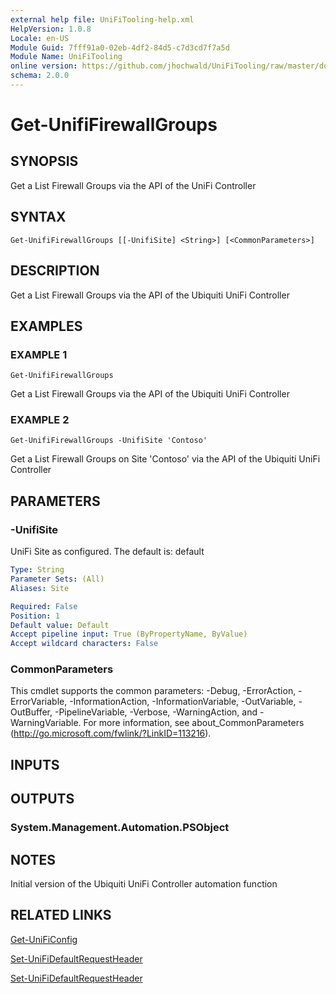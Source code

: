 ```yaml
---
external help file: UniFiTooling-help.xml
HelpVersion: 1.0.8
Locale: en-US
Module Guid: 7fff91a0-02eb-4df2-84d5-c7d3cd7f7a5d
Module Name: UniFiTooling
online version: https://github.com/jhochwald/UniFiTooling/raw/master/docs/Get-UnifiFirewallGroups.md
schema: 2.0.0
---
```


# Get-UnifiFirewallGroups

## SYNOPSIS
Get a List Firewall Groups via the API of the UniFi Controller

## SYNTAX

```
Get-UnifiFirewallGroups [[-UnifiSite] <String>] [<CommonParameters>]
```

## DESCRIPTION
Get a List Firewall Groups via the API of the Ubiquiti UniFi Controller

## EXAMPLES

### EXAMPLE 1
```
Get-UnifiFirewallGroups
```

Get a List Firewall Groups via the API of the Ubiquiti UniFi Controller

### EXAMPLE 2
```
Get-UnifiFirewallGroups -UnifiSite 'Contoso'
```

Get a List Firewall Groups on Site 'Contoso' via the API of the Ubiquiti UniFi Controller

## PARAMETERS

### -UnifiSite
UniFi Site as configured.
The default is: default

```yaml
Type: String
Parameter Sets: (All)
Aliases: Site

Required: False
Position: 1
Default value: Default
Accept pipeline input: True (ByPropertyName, ByValue)
Accept wildcard characters: False
```

### CommonParameters
This cmdlet supports the common parameters: -Debug, -ErrorAction, -ErrorVariable, -InformationAction, -InformationVariable, -OutVariable, -OutBuffer, -PipelineVariable, -Verbose, -WarningAction, and -WarningVariable.
For more information, see about_CommonParameters (http://go.microsoft.com/fwlink/?LinkID=113216).

## INPUTS

## OUTPUTS

### System.Management.Automation.PSObject
## NOTES
Initial version of the Ubiquiti UniFi Controller automation function

## RELATED LINKS

[Get-UniFiConfig]()

[Set-UniFiDefaultRequestHeader]()

[Set-UniFiDefaultRequestHeader]()

